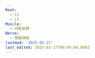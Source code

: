 ```yaml
---
Root:
  - L2
  - L3
Muscle:
  - 内転筋群
Nerve:
  - 閉鎖神経
lastmod: '2025-02-27'
last_edited: 2025-02-27T00:00:00.000Z
---
```



